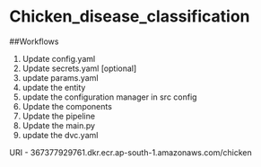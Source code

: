 # Chicken_disease_classification

##Workflows

1. Update config.yaml
2. Update secrets.yaml [optional]
3. update params.yaml
4. update the entity
5. update the configuration manager in src config
6. Update the components
7. Update the pipeline
8. Update the main.py
9. update the dvc.yaml


URI - 367377929761.dkr.ecr.ap-south-1.amazonaws.com/chicken